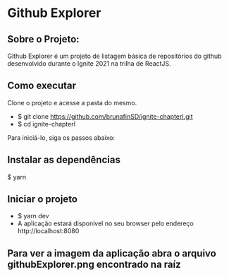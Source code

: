 # Github Explorer

## Sobre o Projeto:
Github Explorer é um projeto de listagem básica de repositórios do github desenvolvido durante o Ignite 2021 na trilha de ReactJS.

## Como executar
Clone o projeto e acesse a pasta do mesmo.

- $ git clone https://github.com/brunafinSD/ignite-chapterI.git
- $ cd ignite-chapterI

Para iniciá-lo, siga os passos abaixo:

## Instalar as dependências
$ yarn

## Iniciar o projeto
- $ yarn dev
- A aplicação estará disponível no seu browser pelo endereço http://localhost:8080

## Para ver a imagem da aplicação abra o arquivo githubExplorer.png encontrado na raíz
